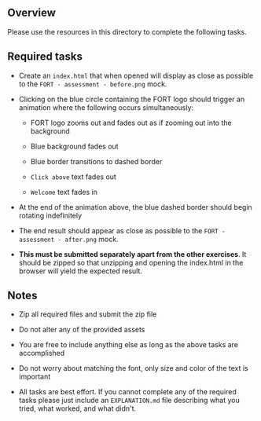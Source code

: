 ## Overview
Please use the resources in this directory to complete the following tasks.

## Required tasks
* Create an `index.html` that when opened will display as close as possible to the `FORT - assessment - before.png` mock.

* Clicking on the blue circle containing the FORT logo should trigger an animation where the following occurs simultaneously:
  
  * FORT logo zooms out and fades out as if zooming out into the background
  
  * Blue background fades out
  
  * Blue border transitions to dashed border
  
  * `Click above` text fades out
  
  * `Welcome` text fades in
  
* At the end of the animation above, the blue dashed border should begin rotating indefinitely

* The end result should appear as close as possible to the `FORT - assessment - after.png` mock.

* **This must be submitted separately apart from the other exercises**. It should be zipped so that unzipping and opening the index.html in the browser will yield the expected result.

## Notes
* Zip all required files and submit the zip file

* Do not alter any of the provided assets

* You are free to include anything else as long as the above tasks are accomplished

* Do not worry about matching the font, only size and color of the text is important

* All tasks are best effort. If you cannot complete any of the required tasks please just include an `EXPLANATION.md` file describing what you tried, what worked, and what didn't.

